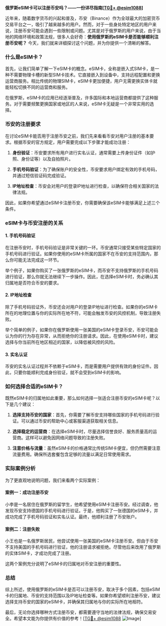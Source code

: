 **俄罗斯eSIM卡可以注册币安吗？——一份详尽指南[[TG💪+ @esim1088](https://t.me/s/esim1088)]**

近年来，随着数字货币的兴起和普及，币安（Binance）作为全球最大的加密货币交易平台之一，吸引了越来越多的用户。然而，对于一些身处特定地区的用户来说，注册币安可能会遇到一些限制或问题。尤其是对于俄罗斯的用户来说，由于当地的网络环境和政策法规，很多人会好奇：**使用俄罗斯的eSIM卡是否能够顺利注册币安呢？** 今天，我们就来详细探讨这个问题，并为你提供一个清晰的解答。

### 什么是eSIM卡？

首先，让我们简单了解一下eSIM卡的概念。eSIM卡，全称是嵌入式SIM卡，是一种不需要物理卡槽的新型SIM卡技术。它直接嵌入到设备中，支持远程配置和更换运营商服务。相比传统的物理SIM卡，eSIM卡更加便捷，用户无需更换实体卡就能轻松切换不同的运营商和服务。

在俄罗斯，eSIM卡的应用已经逐渐普及，许多国际和本地运营商都提供了这种服务。对于需要频繁更换国家或地区的人来说，eSIM卡无疑是一个非常实用的选择。

### 币安的注册要求

在讨论eSIM卡能否用于注册币安之前，我们先来看看币安对用户注册的基本要求。根据币安的官方规定，用户需要完成以下步骤才能成功注册：

1. **身份验证**：币安要求所有用户进行实名认证，通常需要上传身份证件（如护照、身份证等）以及自拍照片。
   
2. **手机号码验证**：为了确保账户的安全性，币安要求用户绑定有效的手机号码，并通过短信验证码完成验证。

3. **IP地址检查**：币安会对用户的登录IP地址进行检查，以确保符合相关国家的法律法规。

因此，如果你希望通过eSIM卡注册币安，你需要确保该eSIM卡能够满足上述三个条件。

### eSIM卡与币安注册的关系

#### 1. 手机号码验证

在注册币安时，手机号码验证是非常关键的一环。币安通常只接受某些特定国家的手机号码进行验证。如果你使用的eSIM卡所属的国家不在币安的支持范围内，那么你可能无法完成这一环节。

举个例子，如果你购买了一张俄罗斯的eSIM卡，而币安不支持俄罗斯的手机号码进行验证，那么你就无法继续下一步操作。因此，在选择eSIM卡时，务必确认其归属地是否符合币安的要求。

#### 2. IP地址检查

除了手机号码验证外，币安还会对用户的登录IP地址进行检查。如果你的eSIM卡所在的地理位置与你的实际所在地不符，可能会触发币安的风控机制，导致注册失败。

举个简单的例子，如果你在俄罗斯使用一张美国的eSIM卡登录币安，币安可能会认为你的行为存在异常，从而拒绝你的注册请求。因此，在使用eSIM卡时，建议选择与你当前所在地区相近的国家，以降低被风控的风险。

#### 3. 实名认证

币安的实名认证过程并不依赖于eSIM卡，而是需要用户提供有效的身份证件。因此，只要你能顺利完成身份验证，就不会受到eSIM卡的影响。

### 如何选择合适的eSIM卡？

既然eSIM卡的归属地如此重要，那么如何选择一张适合注册币安的eSIM卡呢？以下是几个建议：

1. **选择支持币安的国家**：首先，你需要了解币安支持哪些国家的手机号码进行验证。可以通过币安的帮助中心或客服渠道获取相关信息。

2. **选择稳定的运营商**：在选择eSIM卡时，尽量选择信誉良好、服务质量高的运营商。这样可以避免因网络问题导致的注册失败。

3. **注意价格与流量**：虽然eSIM卡的价格通常比传统SIM卡便宜，但仍然需要注意流量费用。确保所选套餐包含足够的流量以满足日常使用需求。

### 实际案例分析

为了更直观地说明问题，我们来看两个实际案例：

#### 案例一：成功注册币安

小李是一名居住在俄罗斯的留学生，他希望使用eSIM卡注册币安。经过调查，他发现币安支持德国的手机号码进行验证。于是，他购买了一张德国的eSIM卡，并成功完成了手机号码验证和实名认证。最终，他顺利注册了币安账户。

#### 案例二：注册失败

小王也是一名俄罗斯居民，他尝试使用一张美国的eSIM卡注册币安。但由于币安不支持美国的手机号码进行验证，他的注册请求被拒绝。尽管他后来改用了俄罗斯的实体SIM卡，才成功完成了注册。

这两个案例充分说明了eSIM卡的归属地对币安注册的重要性。

### 总结

综上所述，使用俄罗斯的eSIM卡是否可以注册币安，取决于多个因素，包括eSIM卡的归属地、币安的支持范围以及IP地址检查等。如果你希望顺利注册币安，建议选择支持币安的国家的eSIM卡，并确保其归属地与你的实际所在地相符。

最后，无论你选择哪种方式注册币安，都需要遵守当地的法律法规，确保交易安全。希望本文能为你提供有价值的参考！[[TG💪+ @esim1088](https://t.me/s/esim1088) ![Image](https://i.postimg.cc/4NQfJmqS/Snipaste-2025-05-13-00-14-12.png)]